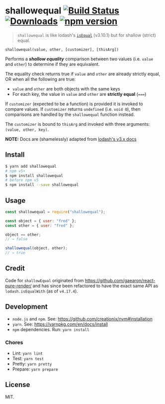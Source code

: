 # shallowequal [![Build Status](https://travis-ci.org/dashed/shallowequal.svg)](https://travis-ci.org/dashed/shallowequal) [![Downloads](https://img.shields.io/npm/dm/shallowequal.svg)](https://npmjs.com/shallowequal) [![npm version](https://img.shields.io/npm/v/shallowequal.svg?style=flat)](https://www.npmjs.com/package/shallowequal)

> `shallowequal` is like lodash's [`isEqual`](https://lodash.com/docs/3.10.1#isEqual) (v3.10.1) but for shallow (strict) equal.

`shallowequal(value, other, [customizer], [thisArg])`

Performs a **_shallow equality_** comparison between two values (i.e. `value` and `other`) to determine if they are equivalent.

The equality check returns true if `value` and `other` are already strictly equal, OR when all the following are true:

- `value` and `other` are both objects with the same keys
- For each key, the value in `value` and `other` are **strictly equal** (`===`)

If `customizer` (expected to be a function) is provided it is invoked to compare values. If `customizer` returns `undefined` (i.e. `void 0`), then comparisons are handled by the `shallowequal` function instead.

The `customizer` is bound to `thisArg` and invoked with three arguments: `(value, other, key)`.

**NOTE:** Docs are (shamelessly) adapted from [lodash's v3.x docs](https://lodash.com/docs/3.10.1#isEqual)

## Install

```sh
$ yarn add shallowequal
# npm v5+
$ npm install shallowequal
# before npm v5
$ npm install --save shallowequal
```

## Usage

```js
const shallowequal = require("shallowequal");

const object = { user: "fred" };
const other = { user: "fred" };

object == other;
// → false

shallowequal(object, other);
// → true
```

## Credit

Code for `shallowEqual` originated from https://github.com/gaearon/react-pure-render/ and has since been refactored to have the exact same API as `lodash.isEqualWith` (as of `v4.17.4`).

## Development

- `node.js` and `npm`. See: https://github.com/creationix/nvm#installation
- `yarn`. See: https://yarnpkg.com/en/docs/install
- `npm` dependencies. Run: `yarn install`

### Chores

- Lint: `yarn lint`
- Test: `yarn test`
- Pretty: `yarn pretty`
- Prepare: `yarn prepare`

## License

MIT.
